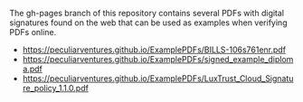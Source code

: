 The gh-pages branch of this repository contains several PDFs with digital signatures found on the web that can be used as examples when verifying PDFs online.

- https://peculiarventures.github.io/ExamplePDFs/BILLS-106s761enr.pdf
- https://peculiarventures.github.io/ExamplePDFs/signed_example_diploma.pdf
- https://peculiarventures.github.io/ExamplePDFs/LuxTrust_Cloud_Signature_policy_1.1.0.pdf
